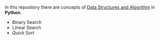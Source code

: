 In this repository there are concepts of <u>Data Structures and Algorithm</u> in <b>Python</b>.
<ul>
  <li>
    Binary Search 
  </li>
  <li>
    Linear Search
  </li>
  <li>
    Quick Sort
  </li>
</ul>
